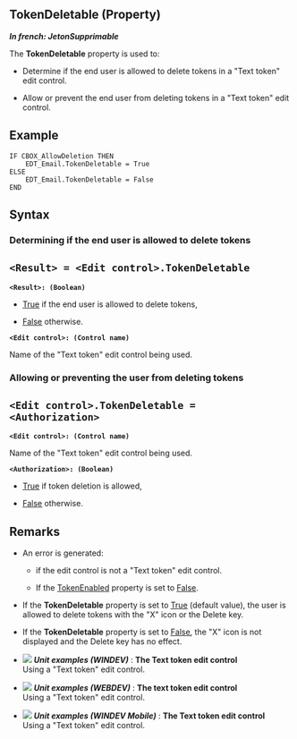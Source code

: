 


## TokenDeletable (Property)

***In french: JetonSupprimable***
	



<a name="XUse"></a>
<a name="Use"></a>
<a name="description"></a>
The **TokenDeletable** property is used to: 

- Determine if the end user is allowed to delete tokens in a "Text token" edit control. 

- Allow or prevent the end user from deleting tokens in a "Text token" edit control.



<a name="Example1"></a>
<a name="sample_code"></a>

## Example


```wl
IF CBOX_AllowDeletion THEN
	EDT_Email.TokenDeletable = True 
ELSE
	EDT_Email.TokenDeletable = False
END
```

<a name="XSYNTAX"></a>

## Syntax
<a name="SYNTAX1"></a>

### Determining if the end user is allowed to delete tokens

`<Result> = <Edit control>.TokenDeletable`
---

**`<Result>: (Boolean)`**



- <u><u><u><u>True</u></u></u></u> if the end user is allowed to delete tokens,

- <u><u><u><u>False</u></u></u></u> otherwise. 




**`<Edit control>: (Control name)`**

Name of the "Text token" edit control being used. 


<a name="SYNTAX2"></a>

### Allowing or preventing the user from deleting tokens

`<Edit control>.TokenDeletable = <Authorization>`
---

**`<Edit control>: (Control name)`**

Name of the "Text token" edit control being used. 

**`<Authorization>: (Boolean)`**



- <u><u><u><u>True</u></u></u></u> if token deletion is allowed,

- <u><u><u><u>False</u></u></u></u> otherwise.






<a name="NOTE0"></a>
<a name="NOTE0_1"></a>

## Remarks


- An error is generated: 

	- if the edit control is not a "Text token" edit control. 

	- If the [TokenEnabled](../Proprietes/1000023782.md) property is set to <u><u><u><u>False</u></u></u></u>.




- If the **TokenDeletable** property is set to <u><u><u><u>True</u></u></u></u> (default value), the user is allowed to delete tokens with the "X" icon or the Delete key. 

- If the **TokenDeletable** property is set to <u><u><u><u>False</u></u></u></u>, the "X" icon is not displayed and the Delete key has no effect.





- ![](https://doc.pcsoft.fr/en-US/images/image.awp?langid=3&name=TheTexttokeneditcontrol.gif) ***Unit examples (WINDEV)*** : **The Text token edit control** <br>Using a "Text token" edit control.
- ![](https://doc.pcsoft.fr/en-US/images/image.awp?langid=3&name=Thetexttokeneditcontrol.gif) ***Unit examples (WEBDEV)*** : **The text token edit control** <br>Using a "Text token" edit control.
- ![](https://doc.pcsoft.fr/en-US/images/image.awp?langid=3&name=TheTexttokeneditcontrol.gif) ***Unit examples (WINDEV Mobile)*** : **The Text token edit control** <br>Using a "Text token" edit control.



